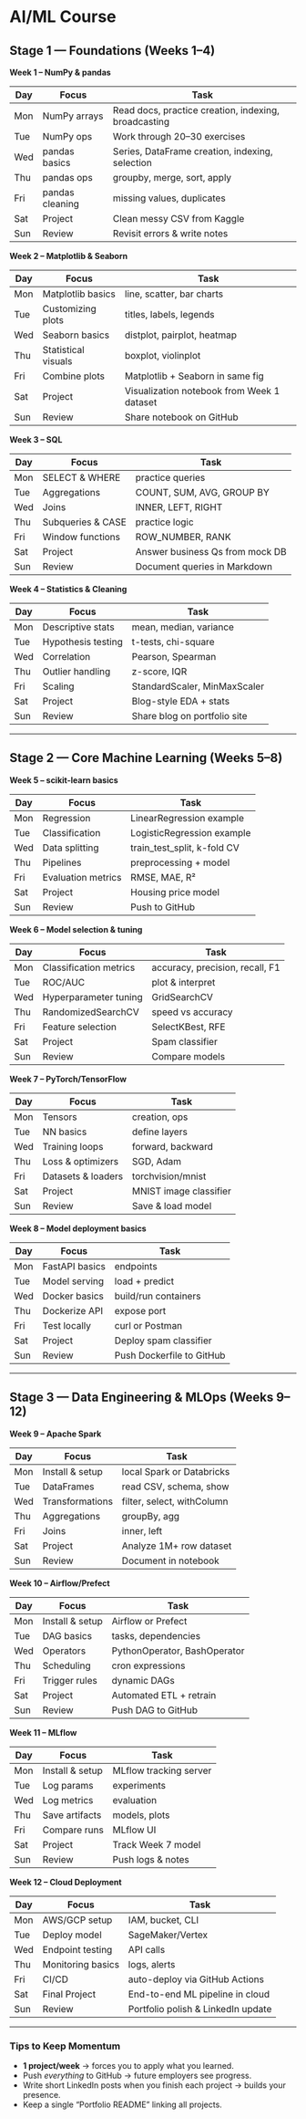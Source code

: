 # AI/ML Course

## **Stage 1 — Foundations (Weeks 1–4)**

**Week 1 – NumPy & pandas**

| Day | Focus           | Task                                                 |
| --- | --------------- | ---------------------------------------------------- |
| Mon | NumPy arrays    | Read docs, practice creation, indexing, broadcasting |
| Tue | NumPy ops       | Work through 20–30 exercises                         |
| Wed | pandas basics   | Series, DataFrame creation, indexing, selection      |
| Thu | pandas ops      | groupby, merge, sort, apply                          |
| Fri | pandas cleaning | missing values, duplicates                           |
| Sat | Project         | Clean messy CSV from Kaggle                          |
| Sun | Review          | Revisit errors & write notes                         |

**Week 2 – Matplotlib & Seaborn**

| Day | Focus               | Task                                       |
| --- | ------------------- | ------------------------------------------ |
| Mon | Matplotlib basics   | line, scatter, bar charts                  |
| Tue | Customizing plots   | titles, labels, legends                    |
| Wed | Seaborn basics      | distplot, pairplot, heatmap                |
| Thu | Statistical visuals | boxplot, violinplot                        |
| Fri | Combine plots       | Matplotlib + Seaborn in same fig           |
| Sat | Project             | Visualization notebook from Week 1 dataset |
| Sun | Review              | Share notebook on GitHub                   |

**Week 3 – SQL**

| Day | Focus             | Task                            |
| --- | ----------------- | ------------------------------- |
| Mon | SELECT & WHERE    | practice queries                |
| Tue | Aggregations      | COUNT, SUM, AVG, GROUP BY       |
| Wed | Joins             | INNER, LEFT, RIGHT              |
| Thu | Subqueries & CASE | practice logic                  |
| Fri | Window functions  | ROW\_NUMBER, RANK               |
| Sat | Project           | Answer business Qs from mock DB |
| Sun | Review            | Document queries in Markdown    |

**Week 4 – Statistics & Cleaning**

| Day | Focus              | Task                         |
| --- | ------------------ | ---------------------------- |
| Mon | Descriptive stats  | mean, median, variance       |
| Tue | Hypothesis testing | t-tests, chi-square          |
| Wed | Correlation        | Pearson, Spearman            |
| Thu | Outlier handling   | z-score, IQR                 |
| Fri | Scaling            | StandardScaler, MinMaxScaler |
| Sat | Project            | Blog-style EDA + stats       |
| Sun | Review             | Share blog on portfolio site |

---

## **Stage 2 — Core Machine Learning (Weeks 5–8)**

**Week 5 – scikit-learn basics**

| Day | Focus              | Task                          |
| --- | ------------------ | ----------------------------- |
| Mon | Regression         | LinearRegression example      |
| Tue | Classification     | LogisticRegression example    |
| Wed | Data splitting     | train\_test\_split, k-fold CV |
| Thu | Pipelines          | preprocessing + model         |
| Fri | Evaluation metrics | RMSE, MAE, R²                 |
| Sat | Project            | Housing price model           |
| Sun | Review             | Push to GitHub                |

**Week 6 – Model selection & tuning**

| Day | Focus                  | Task                            |
| --- | ---------------------- | ------------------------------- |
| Mon | Classification metrics | accuracy, precision, recall, F1 |
| Tue | ROC/AUC                | plot & interpret                |
| Wed | Hyperparameter tuning  | GridSearchCV                    |
| Thu | RandomizedSearchCV     | speed vs accuracy               |
| Fri | Feature selection      | SelectKBest, RFE                |
| Sat | Project                | Spam classifier                 |
| Sun | Review                 | Compare models                  |

**Week 7 – PyTorch/TensorFlow**

| Day | Focus              | Task                   |
| --- | ------------------ | ---------------------- |
| Mon | Tensors            | creation, ops          |
| Tue | NN basics          | define layers          |
| Wed | Training loops     | forward, backward      |
| Thu | Loss & optimizers  | SGD, Adam              |
| Fri | Datasets & loaders | torchvision/mnist      |
| Sat | Project            | MNIST image classifier |
| Sun | Review             | Save & load model      |

**Week 8 – Model deployment basics**

| Day | Focus          | Task                      |
| --- | -------------- | ------------------------- |
| Mon | FastAPI basics | endpoints                 |
| Tue | Model serving  | load + predict            |
| Wed | Docker basics  | build/run containers      |
| Thu | Dockerize API  | expose port               |
| Fri | Test locally   | curl or Postman           |
| Sat | Project        | Deploy spam classifier    |
| Sun | Review         | Push Dockerfile to GitHub |

---

## **Stage 3 — Data Engineering & MLOps (Weeks 9–12)**

**Week 9 – Apache Spark**

| Day | Focus           | Task                       |
| --- | --------------- | -------------------------- |
| Mon | Install & setup | local Spark or Databricks  |
| Tue | DataFrames      | read CSV, schema, show     |
| Wed | Transformations | filter, select, withColumn |
| Thu | Aggregations    | groupBy, agg               |
| Fri | Joins           | inner, left                |
| Sat | Project         | Analyze 1M+ row dataset    |
| Sun | Review          | Document in notebook       |

**Week 10 – Airflow/Prefect**

| Day | Focus           | Task                         |
| --- | --------------- | ---------------------------- |
| Mon | Install & setup | Airflow or Prefect           |
| Tue | DAG basics      | tasks, dependencies          |
| Wed | Operators       | PythonOperator, BashOperator |
| Thu | Scheduling      | cron expressions             |
| Fri | Trigger rules   | dynamic DAGs                 |
| Sat | Project         | Automated ETL + retrain      |
| Sun | Review          | Push DAG to GitHub           |

**Week 11 – MLflow**

| Day | Focus           | Task                   |
| --- | --------------- | ---------------------- |
| Mon | Install & setup | MLflow tracking server |
| Tue | Log params      | experiments            |
| Wed | Log metrics     | evaluation             |
| Thu | Save artifacts  | models, plots          |
| Fri | Compare runs    | MLflow UI              |
| Sat | Project         | Track Week 7 model     |
| Sun | Review          | Push logs & notes      |

**Week 12 – Cloud Deployment**

| Day | Focus             | Task                               |
| --- | ----------------- | ---------------------------------- |
| Mon | AWS/GCP setup     | IAM, bucket, CLI                   |
| Tue | Deploy model      | SageMaker/Vertex                   |
| Wed | Endpoint testing  | API calls                          |
| Thu | Monitoring basics | logs, alerts                       |
| Fri | CI/CD             | auto-deploy via GitHub Actions     |
| Sat | Final Project     | End-to-end ML pipeline in cloud    |
| Sun | Review            | Portfolio polish & LinkedIn update |

---

### **Tips to Keep Momentum**

* **1 project/week** → forces you to apply what you learned.
* Push *everything* to GitHub → future employers see progress.
* Write short LinkedIn posts when you finish each project → builds your presence.
* Keep a single “Portfolio README” linking all projects.
